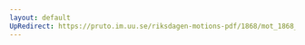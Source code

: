 ```yaml
---
layout: default
UpRedirect: https://pruto.im.uu.se/riksdagen-motions-pdf/1868/mot_1868__fk__37/mot_1868__fk__37-001.pdf
---
```

